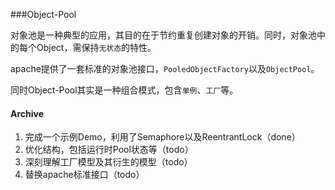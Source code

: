 ###Object-Pool

对象池是一种典型的应用，其目的在于节约重复创建对象的开销。同时，对象池中的每个Object，需保持`无状态`的特性。

apache提供了一套标准的对象池接口，`PooledObjectFactory`以及`ObjectPool`。


同时Object-Pool其实是一种组合模式，包含`单例`、`工厂`等。

#### Archive

1. 完成一个示例Demo，利用了Semaphore以及ReentrantLock（done）
2. 优化结构，包括运行时Pool状态等（todo）
4. 深刻理解工厂模型及其衍生的模型（todo）
3. 替换apache标准接口（todo）
